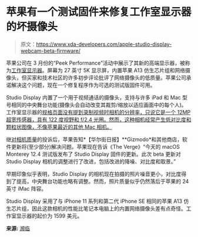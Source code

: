 # 苹果有一个测试固件来修复工作室显示器的坏摄像头

> 原文：<https://www.xda-developers.com/apple-studio-display-webcam-beta-firmware/>

苹果公司在 3 月份的“Peek Performance”活动中展示了其新的高端显示器，被称为[工作室显示器](https://www.xda-developers.com/apple-studio-display-iphone/)。屏幕为 27 英寸 5K 显示屏，内置苹果 A13 仿生芯片组和网络摄像头，但买家和技术社区的许多初步评论批评了网络摄像头的低质量。苹果公司承诺解决这个问题，现在一个修复程序作为可选的测试版固件可用。

Studio Display 内置了一个用于视频通话的摄像头，支持与许多 iPad 和 Mac 型号相同的中央舞台功能(摄像头会自动改变其裁剪/缩放以适应画面中的每个人)。工作室显示器的[规格页面没有提到录制视频时相机的分辨率，只说它是一个 12MP 超宽传感器，具有 122 度视野和 f/2.4 光圈。然而，这种相机经常产生低对比度和颗粒状图像，不像苹果最近的其他 Mac 相机。](https://www.apple.com/studio-display/specs/)

继[对相机质量](https://www.xda-developers.com/apple-studio-display-low-quality-camera/)的投诉后，苹果告知*【华尔街日报】**Gizmodo*和其他商店，软件更新将(至少部分)解决问题。苹果现在告诉《The Verge》“今天的 macOS Monterey 12.4 测试版发布了 Studio Display 固件的更新。此次 beta 更新对 Studio Display 相机的调整进行了改进，包括改进的降噪、对比度和取景。”

早期印象似乎表明，Studio Display 的相机现在拍摄的照片噪音更小，对比度得到了提高，中央舞台功能也略有调整。然而，照片质量似乎仍然落后于苹果的 24 英寸 iMac 阵容。

Studio Display 采用了与 iPhone 11 系列和第二代 iPhone SE 相同的苹果 A13 仿生芯片组，因此这款相机的性能比笔记本电脑上的内置网络摄像头差有点奇怪。工作室显示器的起价为 1599 美元。

**来源:** [濒临](https://www.theverge.com/2022/4/26/23042940/apple-studio-display-webcam-beta-fix-release-image-quality)